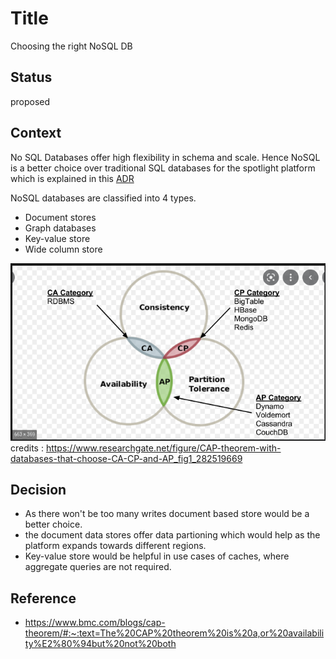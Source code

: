 # Title

Choosing the right NoSQL DB

## Status

proposed

## Context

No SQL Databases offer high flexibility in schema and scale. Hence NoSQL is a better choice over traditional SQL databases for the spotlight platform which is explained in this [ADR](./data-storage.md) 

NoSQL databases are classified into 4 types.

* Document stores
* Graph databases
* Key-value store 
* Wide column store

![Image](../images/cap-theorem.png)
credits : https://www.researchgate.net/figure/CAP-theorem-with-databases-that-choose-CA-CP-and-AP_fig1_282519669



## Decision

- As there won't be too many writes document based store would be a better choice. 
- the document data stores offer data partioning which would help as the platform expands towards different regions.
- Key-value store would be helpful in use cases of caches, where aggregate queries are not required.

## Reference

- https://www.bmc.com/blogs/cap-theorem/#:~:text=The%20CAP%20theorem%20is%20a,or%20availability%E2%80%94but%20not%20both
